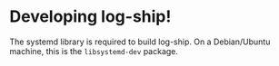 # Developing log-ship!

The systemd library is required to build log-ship. On a Debian/Ubuntu machine, this is the `libsystemd-dev` package.